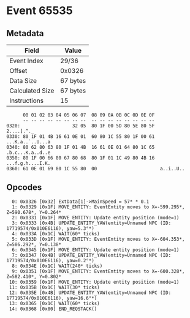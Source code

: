 # Event 65535

## Metadata

| Field           | Value    |
|-----------------|----------|
| Event Index     | 29/36    |
| Offset          | 0x0326   |
| Data Size       | 67 bytes |
| Calculated Size | 67 bytes |
| Instructions    | 15       |

```
      00 01 02 03 04 05 06 07  08 09 0A 0B 0C 0D 0E 0F
      -- -- -- -- -- -- -- --  -- -- -- -- -- -- -- --
0320:                   32 05  80 1F 00 5D 80 5E 80 5F        2....].^._
0330: 80 1F 01 4B 16 61 0E 01  60 80 1C 55 80 1F 00 61  ...K.a..`..U...a
0340: 80 62 80 63 80 1F 01 4B  16 61 0E 01 64 80 1C 65  .b.c...K.a..d..e
0350: 80 1F 00 66 80 67 80 68  80 1F 01 1C 49 80 4B 16  ...f.g.h....I.K.
0360: 61 0E 01 69 80 1C 55 80  00                       a..i..U..       
```

## Opcodes

```
  0: 0x0326 [0x32] ExtData[1]->MainSpeed = 57* * 0.1
  1: 0x0329 [0x1F] MOVE_ENTITY: EventEntity moves to X=-599.295*, Z=590.678*, Y=0.264*
  2: 0x0331 [0x1F] MOVE_ENTITY: Update entity position (mode=1)
  3: 0x0333 [0x4B] UPDATE_ENTITY_YAW(entity=Unnamed NPC (ID: 17719574/0x010E6116), yaw=5.3°*)
  4: 0x033A [0x1C] WAIT(60* ticks)
  5: 0x033D [0x1F] MOVE_ENTITY: EventEntity moves to X=-604.353*, Z=586.292*, Y=0.138*
  6: 0x0345 [0x1F] MOVE_ENTITY: Update entity position (mode=1)
  7: 0x0347 [0x4B] UPDATE_ENTITY_YAW(entity=Unnamed NPC (ID: 17719574/0x010E6116), yaw=0.2°*)
  8: 0x034E [0x1C] WAIT(240* ticks)
  9: 0x0351 [0x1F] MOVE_ENTITY: EventEntity moves to X=-600.328*, Z=582.410*, Y=0.802*
 10: 0x0359 [0x1F] MOVE_ENTITY: Update entity position (mode=1)
 11: 0x035B [0x1C] WAIT(30* ticks)
 12: 0x035E [0x4B] UPDATE_ENTITY_YAW(entity=Unnamed NPC (ID: 17719574/0x010E6116), yaw=16.6°*)
 13: 0x0365 [0x1C] WAIT(60* ticks)
 14: 0x0368 [0x00] END_REQSTACK()
```
